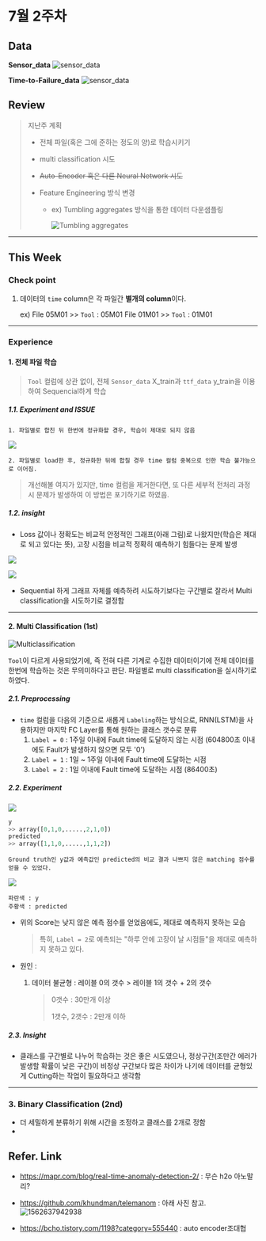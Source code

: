 # 7월 2주차

## Data
**Sensor_data**
![sensor_data](https://github.com/ydy8989/PHM_Study/blob/master/pic/sensor_data.png)

**Time-to-Failure_data**
![sensor_data](https://github.com/ydy8989/PHM_Study/blob/master/pic/ttf.png)


## Review 

> 지난주 계획
>
> - 전체 파일(혹은 그에 준하는 정도의 양)로 학습시키기
>
> - multi classification 시도
>
> - ~~Auto-Encoder 혹은 다른 Neural Network 시도~~  
>
> - Feature Engineering 방식 변경
>
>   - ex) Tumbling aggregates 방식을 통한 데이터 다운샘플링
>
>     ![Tumbling aggregates](https://docs.microsoft.com/en-us/azure/machine-learning/team-data-science-process/media/cortana-analytics-playbook-predictive-maintenance/tumbling-aggregate-features.png) 

---

## This Week

### Check point

1. 데이터의 `time` column은 각 파일간 **별개의 column**이다.

   ex) File 05M01 >>  `Tool` : 05M01
         File 01M01 >>  `Tool` : 01M01

---

### Experience

#### 1. 전체 파일 학습

> `Tool` 컬럼에 상관 없이, 전체 `Sensor_data` X_train과 `ttf_data` y_train을 이용하여 Sequencial하게 학습

##### 1.1. Experiment and ISSUE

```
1. 파일별로 합친 뒤 한번에 정규화할 경우, 학습이 제대로 되지 않음
```

![](https://github.com/ydy8989/PHM_Study/blob/master/pic/6file_sum.png)

```
2. 파일별로 load한 후, 정규화한 뒤에 합칠 경우 time 컬럼 중복으로 인한 학습 불가능으로 이어짐.
```

> 개선해볼 여지가 있지만, time 컬럼을 제거한다면, 또 다른 세부적 전처리 과정 시 문제가 발생하여 이 방법은 포기하기로 하였음.



##### 1.2. insight

-  Loss 값이나 정확도는 비교적 안정적인 그래프(아래 그림)로 나왔지만(학습은 제대로 되고 있다는 뜻), 고장 시점을 비교적 정확히 예측하기 힘들다는 문제 발생

  ![](https://github.com/ydy8989/PHM_Study/blob/master/pic/50_epoch_loss_function.png)

  ![](https://github.com/ydy8989/PHM_Study/blob/master/pic/50_epoch_acc_graph.png)

- Sequential 하게 그래프 자체를 예측하려 시도하기보다는 구간별로 잘라서 Multi classification을 시도하기로 결정함 



---



#### 2. Multi Classification (1st)

![Multiclassification](https://github.com/ydy8989/PHM_Study/blob/master/pic/multiclassification.PNG)

`Tool`이 다르게 사용되었기에, 즉 전혀 다른 기계로 수집한 데이터이기에 전체 데이터를 한번에 학습하는 것은 무의미하다고 판단. 파일별로 multi classification을 실시하기로 하였다. 

##### 2.1. Preprocessing

- `time` 컬럼을 다음의 기준으로 새롭게 `Labeling`하는 방식으로, RNN(LSTM)을 사용하지만 마지막 FC Layer를 통해 원하는 클래스 갯수로 분류
  1. `Label = 0` : 1주일 이내에 Fault time에 도달하지 않는 시점 (604800초 이내에도 Fault가 발생하지 않으면 모두 '0')
  2. `Label = 1` : 1일 ~ 1주일 이내에 Fault time에 도달하는 시점
  3. `Label = 2` : 1일 이내에 Fault time에 도달하는 시점 (86400초)

##### 2.2. Experiment

![](https://github.com/ydy8989/PHM_Study/blob/master/pic/score.PNG)

```python
y
>> array([0,1,0,.....,2,1,0])
predicted
>> array([1,1,0,.....,1,1,2])
```

```
Ground truth인 y값과 예측값인 predicted의 비교 결과 나쁘지 않은 matching 점수를 얻을 수 있었다.
```

![](https://github.com/ydy8989/PHM_Study/blob/master/pic/2in1.png)

```
파란색 : y
주황색 : predicted
```

- 위의 Score는 낮지 않은 예측 점수를 얻었음에도, 제대로 예측하지 못하는 모습

  > 특히, `Label = 2`로 예측되는 "하루 안에 고장이 날 시점들"을 제대로 예측하지 못하고 있다.

- 원인 : 

  1. 데이터 불균형 : 레이블 0의 갯수 > 레이블 1의 갯수 + 2의 갯수

     > 0갯수 : 30만개 이상
     >
     > 1갯수, 2갯수 : 2만개 이하

##### 2.3. Insight

- 클래스를 구간별로 나누어 학습하는 것은 좋은 시도였으나, 정상구간(조만간 에러가 발생할 확률이 낮은 구간)이 비정상 구간보다 많은 차이가 나기에 데이터를 균형있게 Cutting하는 작업이 필요하다고 생각함

---

### 3.  Binary Classification (2nd)

- 더 세밀하게 분류하기 위해 시간을 조정하고 클래스를 2개로 정함
- 

## Refer. Link

- https://mapr.com/blog/real-time-anomaly-detection-2/ : 무슨 h2o 아노말리?

- https://github.com/khundman/telemanom : 아래 사진 참고.
  ![1562637942938](https://github.com/ydy8989/PHM_Study/blob/master/pic/1562637942938.png)

- https://bcho.tistory.com/1198?category=555440 : auto encoder조대협



  